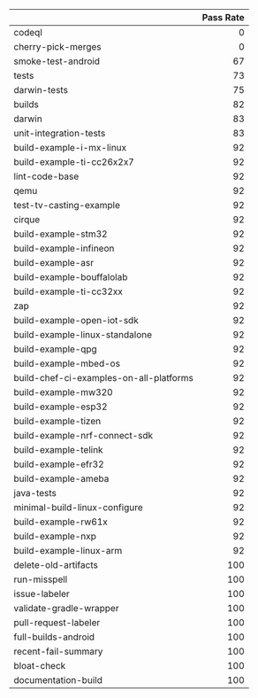|                                         |   Pass Rate |
|:----------------------------------------|------------:|
| codeql                                  |           0 |
| cherry-pick-merges                      |           0 |
| smoke-test-android                      |          67 |
| tests                                   |          73 |
| darwin-tests                            |          75 |
| builds                                  |          82 |
| darwin                                  |          83 |
| unit-integration-tests                  |          83 |
| build-example-i-mx-linux                |          92 |
| build-example-ti-cc26x2x7               |          92 |
| lint-code-base                          |          92 |
| qemu                                    |          92 |
| test-tv-casting-example                 |          92 |
| cirque                                  |          92 |
| build-example-stm32                     |          92 |
| build-example-infineon                  |          92 |
| build-example-asr                       |          92 |
| build-example-bouffalolab               |          92 |
| build-example-ti-cc32xx                 |          92 |
| zap                                     |          92 |
| build-example-open-iot-sdk              |          92 |
| build-example-linux-standalone          |          92 |
| build-example-qpg                       |          92 |
| build-example-mbed-os                   |          92 |
| build-chef-ci-examples-on-all-platforms |          92 |
| build-example-mw320                     |          92 |
| build-example-esp32                     |          92 |
| build-example-tizen                     |          92 |
| build-example-nrf-connect-sdk           |          92 |
| build-example-telink                    |          92 |
| build-example-efr32                     |          92 |
| build-example-ameba                     |          92 |
| java-tests                              |          92 |
| minimal-build-linux-configure           |          92 |
| build-example-rw61x                     |          92 |
| build-example-nxp                       |          92 |
| build-example-linux-arm                 |          92 |
| delete-old-artifacts                    |         100 |
| run-misspell                            |         100 |
| issue-labeler                           |         100 |
| validate-gradle-wrapper                 |         100 |
| pull-request-labeler                    |         100 |
| full-builds-android                     |         100 |
| recent-fail-summary                     |         100 |
| bloat-check                             |         100 |
| documentation-build                     |         100 |